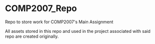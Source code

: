 # COMP2007_Repo
Repo to store work for COMP2007's Main Assignment

All assets stored in this repo and used in the project associated with said repo are created originally.

